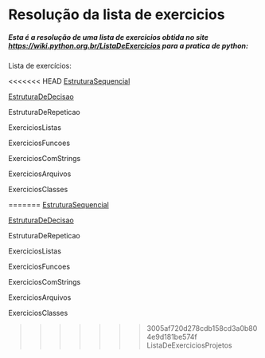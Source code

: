 # Resolução da lista de exercicios

##### Esta é a resolução de uma lista de exercicios obtida no site https://wiki.python.org.br/ListaDeExercicios para a pratica de python:

Lista de exercícios:

<<<<<<< HEAD
[EstruturaSequencial](https://github.com/BillPelegrini/listaexerciciospython.org/tree/main/Listadeexercicios_python.org.br/1.EstruturaSequencial)
  
[EstruturaDeDecisao](https://github.com/BillPelegrini/listaexerciciospython.org/tree/main/Listadeexercicios_python.org.br/2.EstruturaDeDecisao)
  
EstruturaDeRepeticao
  
ExerciciosListas
  
ExerciciosFuncoes
  
ExerciciosComStrings
  
ExerciciosArquivos
  
ExerciciosClasses
  
=======
[EstruturaSequencial](https://github.com/BillPelegrini/listaexerciciospython.org/tree/main/Listadeexercicios_python.org.br/1.EstruturaSequencial)
  
[EstruturaDeDecisao](https://github.com/BillPelegrini/listaexerciciospython.org/tree/main/Listadeexercicios_python.org.br/2.EstruturaDeDecisao)
  
EstruturaDeRepeticao
  
ExerciciosListas
  
ExerciciosFuncoes
  
ExerciciosComStrings
  
ExerciciosArquivos
  
ExerciciosClasses

>>>>>>> 3005af720d278cdb158cd3a0b804e9d181be574f
ListaDeExerciciosProjetos
  